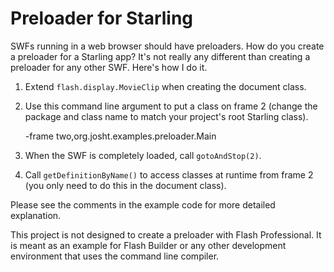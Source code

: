 # Preloader for Starling

SWFs running in a web browser should have preloaders. How do you create a preloader for a Starling app? It's not really any different than creating a preloader for any other SWF. Here's how I do it.

1. Extend `flash.display.MovieClip` when creating the document class.

2. Use this command line argument to put a class on frame 2 (change the package and class name to match your project's root Starling class).

	-frame two,org.josht.examples.preloader.Main

3. When the SWF is completely loaded, call `gotoAndStop(2)`.

4. Call `getDefinitionByName()` to access classes at runtime from frame 2 (you only need to do this in the document class).

Please see the comments in the example code for more detailed explanation.

This project is not designed to create a preloader with Flash Professional. It is meant as an example for Flash Builder or any other development environment that uses the command line compiler.